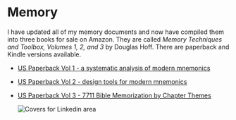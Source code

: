 # Memory

I have updated all of my memory documents and now have compiled them into three books for sale on Amazon. They are called *Memory Techniques and Toolbox, Volumes 1, 2, and 3* by Douglas Hoff. There are paperback and Kindle versions available.
- [US Paperback Vol 1 - a systematic analysis of modern mnemonics](https://www.amazon.com/dp/B0C2S7MHLY)
- [US Paperback Vol 2 - design tools for modern mnemonics](https://www.amazon.com/dp/B0C2SM3KG7)
- [US Paperback Vol 3 - 7711 Bible Memorization by Chapter Themes](https://www.amazon.com/dp/B0C8QBJZ8D)
  
  ![Covers for Linkedin area](https://github.com/dougs-repos/Memory/assets/4117090/a8edd692-911f-4ea0-9323-3843c7492585)
